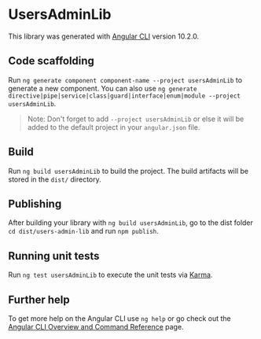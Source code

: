 # UsersAdminLib

This library was generated with [Angular CLI](https://github.com/angular/angular-cli) version 10.2.0.

## Code scaffolding

Run `ng generate component component-name --project usersAdminLib` to generate a new component. You can also use `ng generate directive|pipe|service|class|guard|interface|enum|module --project usersAdminLib`.
> Note: Don't forget to add `--project usersAdminLib` or else it will be added to the default project in your `angular.json` file. 

## Build

Run `ng build usersAdminLib` to build the project. The build artifacts will be stored in the `dist/` directory.

## Publishing

After building your library with `ng build usersAdminLib`, go to the dist folder `cd dist/users-admin-lib` and run `npm publish`.

## Running unit tests

Run `ng test usersAdminLib` to execute the unit tests via [Karma](https://karma-runner.github.io).

## Further help

To get more help on the Angular CLI use `ng help` or go check out the [Angular CLI Overview and Command Reference](https://angular.io/cli) page.
